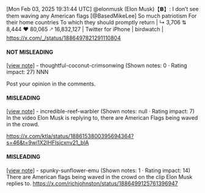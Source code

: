 [Mon Feb 03, 2025 19:31:44 UTC] @elonmusk (Elon Musk)【𝗕】: I don’t see them waving any American flags [@BasedMikeLee] So much patriotism  For their home countries  To which they should promptly return | ↳ 3,706 ⇅ 8,444 ♥ 80,065 🡕 16,832,127 | Twitter for iPhone | birdwatch | https://x.com/_/status/1886497821291110804

#### NOT MISLEADING

[[view note]](https://x.com/i/birdwatch/n/1886504359611236784) - thoughtful-coconut-crimsonwing (Shown notes: 0 · Rating impact: 27)
NNN

Post your opinion in the comments. 

#### MISLEADING

[[view note]](https://x.com/i/birdwatch/n/1886609483193049377) - incredible-reef-warbler (Shown notes: null · Rating impact: 7)
In the video Elon Musk is replying to, there are American Flags being waved in the crowd. 

https://x.com/ktla/status/1886153800395694364?s=46&t=9wi1X2IHFIsjcxnv21_blA

#### MISLEADING

[[view note]](https://x.com/i/birdwatch/n/1886499440032100825) - spunky-sunflower-emu (Shown notes: 1 · Rating impact: 14)
There are American flags being waved in the crowd on the clip Elon Musk replies to. https://x.com/richjohnston/status/1886499125761396947 
